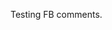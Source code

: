 ---
---

<div id="fb-root"></div>
<script async defer crossorigin="anonymous" src="https://connect.facebook.net/en_US/sdk.js#xfbml=1&version=v8.0" nonce="1tdVOdPe"></script>

Testing FB comments.

<div class="fb-comments" data-href="https://bac3917.github.com" data-numposts="3" data-width=""></div>
